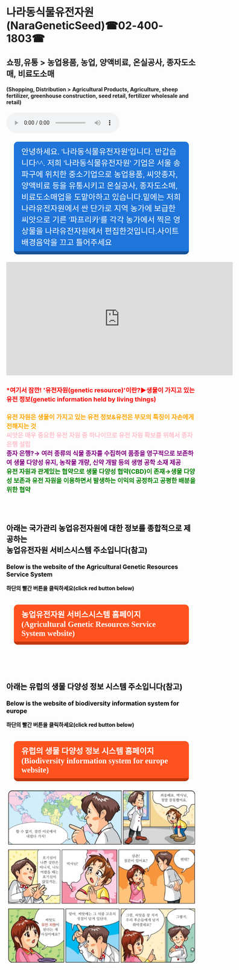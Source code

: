 # 나라동식물유전자원(NaraGeneticSeed)☎02-400-1803☎
<h2>쇼핑,유통 > 농업용품, 농업, 양액비료, 온실공사, 종자도소매, 비료도소매</h2>
<h4>(Shopping, Distribution > Agricultural Products, Agriculture, sheep fertilizer, greenhouse construction, seed retail, fertilizer wholesale and retail)</h4>
<html>

<head>
 <style>
    .btn{
      text-decoration: none;
      font-size:1.3rem;
      color:white;
      padding:10px 20px 10px 20px;
      margin:20px;
      display:inline-block;
      border-radius: 10px;
      transition:all 0.1s;
      font-family: 'Sunflower';
    }
    .btn:active{
      transform: translateY(3px);
    }
    .btn.blue{
      background-color: #1f75d9;
      border-bottom:8px solid #165195;
    }
    .btn.blue:active{
      border-bottom:4px solid #165195;
    }
    .btn.red{
      background-color: #ff521e;
      border-bottom:8px solid #c1370e;
    }
    .btn.red:active{
      border-bottom:4px solid #c1370e;
    }
  </style>
</head>


<body>
<body background="유전자원사이트배경.png"> 
<audio src="배경음악.mp3" controls autoplay></audio>
<a class="btn blue" href="https://map.naver.com/local/siteview.nhn?code=1073764091&_ts=1562172539464" target="_blank">안녕하세요. '나라동식물유전자원'입니다. 반갑습니다^^. 저희 '나라동식물유전자원' 기업은 서울 송파구에 위치한 중소기업으로 농업용품, 씨앗종자, 양액비료 등을 유통시키고 온실공사, 종자도소매, 비료도소매업을 도맡아하고 있습니다.밑에는 저희 나라유전자원에서 싼 단가로 지역 농가에 보급한 씨앗으로 기른 '파프리카'를 각각 농가에서 찍은 영상물을 나라유전자원에서 편집한것입니다.사이트배경음악을 끄고 틀어주세요</a>

<iframe width="600" height="300" src="https://www.youtube.com/embed/WgQIPLgDT2M" frameborder="0" allow="accelerometer; autoplay; encrypted-media; gyroscope; picture-in-picture" allowfullscreen></iframe>

<h3><font color="red">*여기서 잠깐! '유전자원(genetic resource)'이란?▶생물이 가지고 있는 유전 정보(genetic information held by living things)<br>
<h4><font color="orange">유전 자원은 생물이 가지고 있는 유전 정보&유전은 부모의 특징이 자손에게 전해지는 것<br>
<font color="pink">씨앗은 매우 중요한 유전 자원 중 하나이므로 유전 자원 확보를 위해서 종자 은행 설립<br>
<font color="purple">종자 은행?→ 여러 종류의 식물 종자를 수집하여 품종을 영구적으로 보존하여 생물 다양성 유지, 농작물 개량, 신약 개발 등의 생명 공학 소재 제공<br>
<font color="green">유전 자원과 관계있는 협약으로 생물 다양성 협약(CBD)이 존재→생물 다양성 보존과 유전 자원을 이용하면서 발생하는 이익의 공정하고 공평한 배분을 위한 협약<br>


<br><br>
<font color="black">
<p style="font-size:20px;"><b>아래는 국가관리 농업유전자원에 대한 정보를 종합적으로 제공하는 <br>농업유전자원 서비스시스템 주소입니다(참고)</b>
<p style="font-size:16px;"><b>Below is the website of the Agricultural Genetic Resources Service System</b>
<p style="font-size:14px;">하단의 빨간 버튼을 클릭하세요(click red button below)</p>
  <a class="btn red" href="http://genebank.rda.go.kr/" target="_blank">농업유전자원 서비스시스템 홈페이지<br>(Agricultural Genetic Resources Service System website)</a>

<br><br>
<font color="black">
<p style="font-size:20px;"><b>아래는 유럽의 생물 다양성 정보 시스템 주소입니다(참고)</b>
<p style="font-size:16px;"><b>Below is the website of biodiversity information system for europe</b>
<p style="font-size:14px;">하단의 빨간 버튼을 클릭하세요(click red button below)</p>
  <a class="btn red" href="https://biodiversity.europa.eu/topics/genetic-resources" target="_blank">유럽의 생물 다양성 정보 시스템 홈페이지<br>(Biodiversity information system for europe website)</a>

<img src="유전자원설명자료.jpg">
